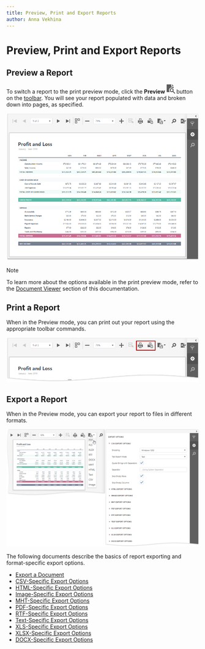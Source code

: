 ```yaml
---
title: Preview, Print and Export Reports
author: Anna Vekhina
---
```

# Preview, Print and Export Reports

## Preview a Report
To switch a report to the print preview mode, click the **Preview** ![](../../images/eurd-web-designer-main-toolbar-preview.png) button on the [toolbar](report-designer-tools/toolbar.md). You will see your report populated with data and broken down into pages, as specified.

![](../../images/eurd-web-preview.png)

> [!NOTE]
> To learn more about the options available in the print preview mode, refer to the [Document Viewer](../document-viewer.md) section of this documentation.


## Print a Report

When in the Preview mode, you can print out your report using the appropriate toolbar commands.

![](../../images/eurd-web-print.png)

## Export a Report
When in the Preview mode, you can export your report to files in different formats.

![](../../images/eurd-web-export.png)


The following documents describe the basics of report exporting and format-specific export options.
* [Export a Document](../document-viewer/exporting/export-a-document.md)
* [CSV-Specific Export Options](../document-viewer/exporting/csv-specific-export-options.md)
* [HTML-Specific Export Options](../document-viewer/exporting/html-specific-export-options.md)
* [Image-Specific Export Options](../document-viewer/exporting/image-specific-export-options.md)
* [MHT-Specific Export Options](../document-viewer/exporting/mht-specific-export-options.md)
* [PDF-Specific Export Options](../document-viewer/exporting/pdf-specific-export-options.md)
* [RTF-Specific Export Options](../document-viewer/exporting/rtf-specific-export-options.md)
* [Text-Specific Export Options](../document-viewer/exporting/text-specific-export-options.md)
* [XLS-Specific Export Options](../document-viewer/exporting/xls-specific-export-options.md)
* [XLSX-Specific Export Options](../document-viewer/exporting/xlsx-specific-export-options.md)
* [DOCX-Specific Export Options](../document-viewer/exporting/docx-specific-export-options.md)



